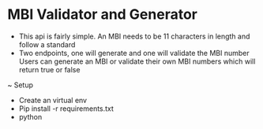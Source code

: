 # MBI Validator and Generator

- This api is fairly simple. An MBI needs to be 11 characters in length and follow a standard
- Two endpoints, one will generate and one will validate the MBI number
Users can generate an MBI or validate their own MBI numbers which will return true or false


~ Setup
* Create an virtual env
* Pip install -r requirements.txt
* python <filename>
